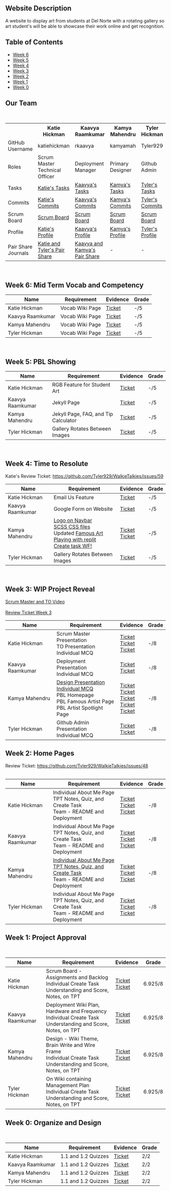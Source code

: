 ## Website Description
A website to display art from students at Del Norte with a rotating gallery so art student's will be able to showcase their work online and get recognition. 

## Table of Contents
- <a href=https://github.com/Tyler929/WalkieTalkies#week-6-mid-term-vocab-and-competency>Week 6</a>
- <a href=https://github.com/Tyler929/WalkieTalkies#week-5-pbl-showing>Week 5</a>
- <a href=https://github.com/Tyler929/WalkieTalkies#week-4-time-to-resolute>Week 4</a>
- <a href=https://github.com/Tyler929/WalkieTalkies#week-3-wip-project-reveal>Week 3</a>
- <a href=https://github.com/Tyler929/WalkieTalkies#week-2-home-pages>Week 2</a>
- <a href=https://github.com/Tyler929/WalkieTalkies#week-1-project-approval>Week 1</a>
- <a href=https://github.com/Tyler929/WalkieTalkies#week-0-organize-and-design>Week 0</a>
## Our Team

<br>
<table>
  <tr>
    <th> </th>
    <th>Katie Hickman</th>
    <th>Kaavya Raamkumar</th>
    <th>Kamya Mahendru</th>
    <th>Tyler Hickman</th>
  </tr>
  <tr>
    <td>GitHub Username</td>
    <td>katiehickman</td>
    <td>rkaavya</td>
    <td>kamyamah</td>
    <td>Tyler929</td>
  </tr>
  <tr>
    <td>Roles</td>
    <td>Scrum Master<br>Technical Officer</td>
    <td>Deployment Manager</td>
    <td>Primary Designer</td>
    <td>Github Admin</td>
  </tr>
  <tr>
    <td>Tasks</td>
    <td><a href=https://github.com/Tyler929/WalkieTalkies/issues/assigned/katiehickman>Katie's Tasks</a></td>
    <td><a href=https://github.com/Tyler929/WalkieTalkies/issues/assigned/rkaavya>Kaavya's Tasks</a></td>
    <td><a href=https://github.com/Tyler929/WalkieTalkies/issues/assigned/kamyamah>Kamya's Tasks</a></td>
    <td><a href=https://github.com/Tyler929/WalkieTalkies/issues/assigned/tyler929>Tyler's Tasks</a></td>
   <tr>
    <td>Commits</td>
    <td><a href=https://github.com/Tyler929/WalkieTalkies/commits?author=katiehickman>Katie's Commits</a></td>
    <td><a href=https://github.com/Tyler929/WalkieTalkies/commits?author=rkaavya>Kaavya's Commits</a></td>
    <td><a href=https://github.com/Tyler929/WalkieTalkies/commits?author=kamyamah>Kamya's Commits</a></td>
    <td><a href=https://github.com/Tyler929/WalkieTalkies/commits?author=tyler929>Tyler's Commits</a></td>
  </tr>
   <tr>
    <td>Scrum Board</td>
     <td><a href=https://github.com/Tyler929/WalkieTalkies/projects/1?card_filter_query=assignee%3Akatiehickman>Scrum Board</a> </td>
     <td><a href=https://github.com/Tyler929/WalkieTalkies/projects/1?card_filter_query=assignee%3Arkaavya>Scrum Board</a> </td>
     <td><a href=https://github.com/Tyler929/WalkieTalkies/projects/1?card_filter_query=assignee%3Akamyamah>Scrum Board</a> </td>
     <td><a href=https://github.com/Tyler929/WalkieTalkies/projects/1?card_filter_query=assignee%3Atyler929>Scrum Board</a> </td>
  </tr>
   <tr>
    <td>Profile</td>
    <td><a href= https://github.com/katiehickman>Katie's Profile</a></td>
    <td><a href=https://github.com/rkaavya>Kaavya's Profile</a></td>
    <td><a href=https://github.com/kamyamah>Kamya's Profile</a></td>
    <td><a href=https://github.com/tyler929>Tyler's Profile</a></td>
  </tr>
    <tr>
    <td>Pair Share Journals</td>
    <td><a href=https://docs.google.com/document/d/1FTWwIDowDmwSryZSJto8vavbErCHkvsb3-z445GeeAM/edit?usp=sharing>Katie and Tyler's Pair Share</a></td>
    <td><a href=https://docs.google.com/document/d/1FTWwIDowDmwSryZSJto8vavbErCHkvsb3-z445GeeAM/edit?usp=sharing> Kaavya and Kamya's Pair Share</a></td>
    <td>-</td>
    <td>-</td>

  </tr>
</table>

<br>

## Week 6: Mid Term Vocab and Competency

| Name | Requirement | Evidence | Grade |
| ---  | ---         | ---      | ---   |
| Katie Hickman | Vocab Wiki Page | <a href="https://github.com/Tyler929/WalkieTalkies/wiki/Katie,-Aadya,-and-Raiden-Vocab">Ticket</a>| -/5|
| Kaavya Raamkumar | Vocab Wiki Page | <a href="https://github.com/Tyler929/WalkieTalkies/wiki/Kaavya-and-Kamya-Vocab-Code-Examples">Ticket</a><br>| -/5|
| Kamya Mahendru | Vocab Wiki Page | <a href="https://github.com/Tyler929/WalkieTalkies/wiki/Kaavya-and-Kamya-Vocab-Code-Examples">Ticket</a>| -/5|
| Tyler Hickman | Vocab Wiki Page| <a href="https://github.com/Tyler929/WalkieTalkies/wiki/Tyler-Mid-Term-Vocab-and-Competency">Ticket</a>| -/5|

<br>

## Week 5: PBL Showing

| Name | Requirement | Evidence | Grade |
| ---  | ---         | ---      | ---   |
| Katie Hickman | RGB Feature for Student Art | <a href="https://github.com/Tyler929/WalkieTalkies/issues/32">Ticket</a>| -/5|
| Kaavya Raamkumar | Jekyll Page | <a href="https://github.com/Tyler929/WalkieTalkies/issues/">Ticket</a><br>| -/5|
| Kamya Mahendru | Jekyll Page, FAQ, and Tip Calculator | <a href="https://github.com/Tyler929/WalkieTalkies/issues/60">Ticket</a>| -/5|
| Tyler Hickman | Gallery Rotates Between Images | <a href="https://github.com/Tyler929/WalkieTalkies/issues/10">Ticket</a>| -/5|

<br>

## Week 4: Time to Resolute

Katie's Review Ticket: https://github.com/Tyler929/WalkieTalkies/issues/59

| Name | Requirement | Evidence | Grade |
| ---  | ---         | ---      | ---   |
| Katie Hickman | Email Us Feature | <a href="https://github.com/Tyler929/WalkieTalkies/issues/30">Ticket</a>| -/5|
| Kaavya Raamkumar | Google Form on Website | <a href="https://github.com/Tyler929/WalkieTalkies/issues/25">Ticket</a><br>| -/5|
| Kamya Mahendru | [Logo on Navbar](https://github.com/Tyler929/WalkieTalkies/commit/98c3486d06e1de0bf63b4ab9e1307169bc49b06b) <br> [SCSS CSS files](https://github.com/Tyler929/WalkieTalkies/commit/98c3486d06e1de0bf63b4ab9e1307169bc49b06b) <br> Updated [Famous Art](https://github.com/Tyler929/WalkieTalkies/commit/abcbbcae45a83eb27bb115f68fc000c43f4dd227) <br> [Playing with replit](https://replit.com/repls) <br> [Create task WF!](https://www.canva.com/design/DAEomzY4HxE/cmAvGTtzra4ZWqweLoajSA/view?utm_content=DAEomzY4HxE&utm_campaign=designshare&utm_medium=link&utm_source=sharebutton) | <a href="https://github.com/Tyler929/WalkieTalkies/issues/26">Ticket</a><br>[Ticket](https://github.com/Tyler929/WalkieTalkies/issues/55)| -/5|
| Tyler Hickman | Gallery Rotates Between Images | <a href="https://github.com/Tyler929/WalkieTalkies/issues/10">Ticket</a>| -/5|

<br>

## Week 3: WIP Project Reveal

[Scrum Master and TO Video](https://drive.google.com/file/d/1J2xNRx54rWzhmr4c0ocwmDtY2AfZfpxU/view?usp=sharing)
<br>
<br>
[Review Ticket Week 3](https://github.com/Tyler929/WalkieTalkies/issues/56)

| Name | Requirement | Evidence | Grade |
| ---  | ---         | ---      | ---   |
| Katie Hickman | Scrum Master Presentation <br> TO Presentation <br> Individual MCQ | <a href="https://github.com/Tyler929/WalkieTalkies/issues/36">Ticket</a><br> <a href="https://github.com/Tyler929/WalkieTalkies/issues/37">Ticket</a><br><a href="https://github.com/Tyler929/WalkieTalkies/issues/38">Ticket</a> | -/8|
| Kaavya Raamkumar | Deployment Presentation <br> Individual MCQ | <a href="https://github.com/Tyler929/WalkieTalkies/issues/45">Ticket</a><br><a href="https://github.com/Tyler929/WalkieTalkies/issues/40">Ticket</a>| -/8|
| Kamya Mahendru | [Design Presentation](https://github.com/Tyler929/WalkieTalkies/commits?author=kamyamah) <br> [Individual MCQ ](https://docs.google.com/document/d/1nkm87IdZozglR8wTO8aU4xgsHIAhfzsOXf_fM8XVy_w/edit)<br> PBL Homepage <br> PBL Famous Artist Page <br> PBL Artist Spotlight Page | <a href="https://github.com/Tyler929/WalkieTalkies/issues/42">Ticket</a><br><a href="https://github.com/Tyler929/WalkieTalkies/issues/39">Ticket</a><br> [Ticket](https://github.com/Tyler929/WalkieTalkies/issues/54)<br> [Ticket](https://github.com/Tyler929/WalkieTalkies/issues/51) <br> [Ticket](https://github.com/Tyler929/WalkieTalkies/issues/55)| -/8|
| Tyler Hickman | Github Admin Presentation <br> Individual MCQ | <a href="https://github.com/Tyler929/WalkieTalkies/issues/43">Ticket</a><br><a href="https://github.com/Tyler929/WalkieTalkies/issues/41">Ticket</a>| -/8|


## Week 2: Home Pages
Review Ticket: https://github.com/Tyler929/WalkieTalkies/issues/48
<br>
<br>

| Name | Requirement | Evidence | Grade |
| ---  | ---         | ---      | ---   |
| Katie Hickman | Individual About Me Page <br> TPT Notes, Quiz, and Create Task <br> Team - README and Deployment | <a href="https://github.com/Tyler929/WalkieTalkies/issues/5">Ticket</a><br> <a href="https://github.com/Tyler929/WalkieTalkies/issues/21">Ticket</a><br><a href="https://github.com/Tyler929/WalkieTalkies/issues/35">Ticket</a> | -/8|
| Kaavya Raamkumar | Individual About Me Page <br> TPT Notes, Quiz, and Create Task<br> Team - README and Deployment | <a href="https://github.com/Tyler929/WalkieTalkies/issues/3">Ticket</a><br><a href="https://github.com/Tyler929/WalkieTalkies/issues/24">Ticket</a><br><a href="https://github.com/Tyler929/WalkieTalkies/issues/35">Ticket</a> | -/8|
| Kamya Mahendru | [Individual About Me Page](https://github.com/Tyler929/WalkieTalkies/blob/main/templates/kamya.html)<br> [TPT Notes, Quiz, and Create Task](https://docs.google.com/document/d/1nkm87IdZozglR8wTO8aU4xgsHIAhfzsOXf_fM8XVy_w/edit)<br> Team - README and Deployment | <a href="https://github.com/Tyler929/WalkieTalkies/issues/4">Ticket</a><br><a href="https://github.com/Tyler929/WalkieTalkies/issues/23">Ticket</a><br><a href="https://github.com/Tyler929/WalkieTalkies/issues/35">Ticket</a> | -/8|
| Tyler Hickman | Individual About Me Page<br> TPT Notes, Quiz, and Create Task<br> Team - README and Deployment | <a href="https://github.com/Tyler929/WalkieTalkies/issues/9">Ticket</a><br><a href="https://github.com/Tyler929/WalkieTalkies/issues/22">Ticket</a><br><a href="https://github.com/Tyler929/WalkieTalkies/issues/35">Ticket</a> | -/8|


## Week 1: Project Approval
<br>

| Name | Requirement | Evidence | Grade |
| ---  | ---         | ---      | ---   |
| Katie Hickman | Scrum Board - Assignments and Backlog<br> Individual Create Task Understanding and Score, Notes, on TPT | <a href="https://github.com/Tyler929/WalkieTalkies/issues/20">Ticket</a><br> <a href="https://github.com/Tyler929/WalkieTalkies/issues/15">Ticket</a><br> | 6.925/8|
| Kaavya Raamkumar | Deployment Wiki Plan, Hardware and Frequency <br> Individual Create Task Understanding and Score, Notes, on TPT | <a href="https://github.com/Tyler929/WalkieTalkies/issues/7">Ticket</a><br><a href="https://github.com/Tyler929/WalkieTalkies/issues/18">Ticket</a><br> | 6.925/8|
| Kamya Mahendru | Design - Wiki Theme, Brain Write and Wire Frame<br> Individual Create Task Understanding and Score, Notes, on TPT | <a href="https://github.com/Tyler929/WalkieTalkies/issues/6">Ticket</a><br><a href="https://github.com/Tyler929/WalkieTalkies/issues/17">Ticket</a><br> | 6.925/8|
| Tyler Hickman | On Wiki containing Management Plan<br> Individual Create Task Understanding and Score, Notes, on TPT | <a href="https://github.com/Tyler929/WalkieTalkies/issues/19">Ticket</a><br><a href="https://github.com/Tyler929/WalkieTalkies/issues/16">Ticket</a><br> | 6.925/8|

## Week 0: Organize and Design
<br>

| Name | Requirement | Evidence | Grade |
| ---  | ---         | ---      | ---   |
| Katie Hickman | 1.1 and 1.2 Quizzes | <a href="https://docs.google.com/document/d/1FTWwIDowDmwSryZSJto8vavbErCHkvsb3-z445GeeAM/edit?usp=sharing">Ticket</a><br> | 2/2|
| Kaavya Raamkumar | 1.1 and 1.2 Quizzes | <a href="https://docs.google.com/document/d/1z9ZHQT5bvs6G7l8MQobF9B4I4VBUsJeK0xSTWM4Nsks/edit?usp=sharing">Ticket</a><br> | 2/2|
| Kamya Mahendru | 1.1 and 1.2 Quizzes | <a href="https://docs.google.com/document/d/1nkm87IdZozglR8wTO8aU4xgsHIAhfzsOXf_fM8XVy_w/edit?usp=sharing">Ticket</a><br> | 2/2|
| Tyler Hickman | 1.1 and 1.2 Quizzes | <a href="https://docs.google.com/document/d/1FTWwIDowDmwSryZSJto8vavbErCHkvsb3-z445GeeAM/edit?usp=sharing">Ticket</a><br> | 2/2|
